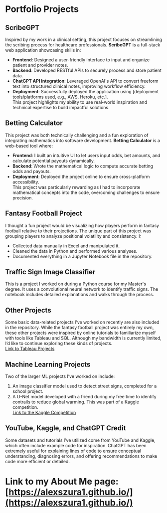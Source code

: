 # Portfolio Projects

## ScribeGPT  
Inspired by my work in a clinical setting, this project focuses on streamlining the scribing process for healthcare professionals. **ScribeGPT** is a full-stack web application showcasing skills in:  
- **Frontend**: Designed a user-friendly interface to input and organize patient and provider notes.  
- **Backend**: Developed RESTful APIs to securely process and store patient data.  
- **ChatGPT API Integration**: Leveraged OpenAI's API to convert freeform text into structured clinical notes, improving workflow efficiency.  
- **Deployment**: Successfully deployed the application using [deployment tools/platforms used, e.g., AWS, Heroku, etc.].  
This project highlights my ability to use real-world inspiration and technical expertise to build impactful solutions.

## Betting Calculator  
This project was both technically challenging and a fun exploration of integrating mathematics into software development. **Betting Calculator** is a web-based tool where:  
- **Frontend**: I built an intuitive UI to let users input odds, bet amounts, and calculate potential payouts dynamically.  
- **Backend**: Wrote the mathematical logic to compute accurate betting odds and payouts.  
- **Deployment**: Deployed the project online to ensure cross-platform accessibility.  
This project was particularly rewarding as I had to incorporate mathematical concepts into the code, overcoming challenges to ensure precision.

## Fantasy Football Project  
I thought a fun project would be visualizing how players perform in fantasy football relative to their projections. The unique part of this project was grouping players to analyze positional volatility and consistency. I:  
- Collected data manually in Excel and manipulated it.  
- Cleaned the data in Python and performed various analyses.  
- Documented everything in a Jupyter Notebook file in the repository.

## Traffic Sign Image Classifier  
This is a project I worked on during a Python course for my Master's degree. It uses a convolutional neural network to identify traffic signs. The notebook includes detailed explanations and walks through the process.

## Other Projects  
Some basic data-related projects I’ve worked on recently are also included in the repository. While the fantasy football project was entirely my own, these other projects were inspired by online tutorials to familiarize myself with tools like Tableau and SQL. Although my bandwidth is currently limited, I’d like to continue exploring these kinds of projects.  
[Link to Tableau Projects](https://public.tableau.com/app/profile/alexander.szura/vizzes)

## Machine Learning Projects  
Two of the larger ML projects I’ve worked on include:  
1. An image classifier model used to detect street signs, completed for a school project.  
2. A U-Net model developed with a friend during my free time to identify contrails to reduce global warming. This was part of a Kaggle competition.  
[Link to the Kaggle Competition](https://www.kaggle.com/competitions/google-research-identify-contrails-reduce-global-warming)

## YouTube, Kaggle, and ChatGPT Credit  
Some datasets and tutorials I’ve utilized come from YouTube and Kaggle, which often include example code for inspiration. ChatGPT has been extremely useful for explaining lines of code to ensure conceptual understanding, diagnosing errors, and offering recommendations to make code more efficient or detailed.

# Link to my About Me page: [https://alexszura1.github.io/](https://alexszura1.github.io/)
